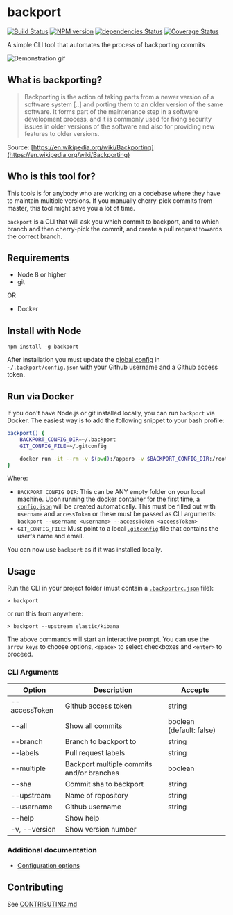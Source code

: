 # backport

[![Build Status](https://travis-ci.org/sqren/backport.svg?branch=master)](https://travis-ci.org/sqren/backport)
[![NPM version](https://img.shields.io/npm/v/backport.svg)](https://www.npmjs.com/package/backport)
[![dependencies Status](https://david-dm.org/sqren/backport/status.svg)](https://david-dm.org/sqren/backport)
[![Coverage Status](https://coveralls.io/repos/github/sqren/backport/badge.svg?branch=master)](https://coveralls.io/github/sqren/backport?branch=master)

A simple CLI tool that automates the process of backporting commits

![Demonstration gif](https://i.makeagif.com/media/10-05-2017/kEJLqe.gif)

## What is backporting?

> Backporting is the action of taking parts from a newer version of a software system [..] and porting them to an older version of the same software. It forms part of the maintenance step in a software development process, and it is commonly used for fixing security issues in older versions of the software and also for providing new features to older versions.

Source: [https://en.wikipedia.org/wiki/Backporting](https://en.wikipedia.org/wiki/Backporting)

## Who is this tool for?

This tools is for anybody who are working on a codebase where they have to maintain multiple versions. If you manually cherry-pick commits from master, this tool might save you a lot of time.

`backport` is a CLI that will ask you which commit to backport, and to which branch and then cherry-pick the commit, and create a pull request towards the correct branch.

## Requirements

- Node 8 or higher
- git

OR

- Docker

## Install with Node

```
npm install -g backport
```

After installation you must update the [global config](https://github.com/sqren/backport/blob/master/docs/configuration.md#global-config-backportconfigjson) in `~/.backport/config.json` with your Github username and a Github access token.

## Run via Docker

If you don't have Node.js or git installed locally, you can run `backport` via Docker.
The easiest way is to add the following snippet to your bash profile:

```sh
backport() {
    BACKPORT_CONFIG_DIR=~/.backport
    GIT_CONFIG_FILE=~/.gitconfig

    docker run -it --rm -v $(pwd):/app:ro -v $BACKPORT_CONFIG_DIR:/root/.backport -v $GIT_CONFIG_FILE:/etc/gitconfig sqren/backport "$@"
}
```

Where:

- `BACKPORT_CONFIG_DIR`: This can be ANY empty folder on your local machine. Upon running the docker container for the first time, a [`config.json`](https://github.com/sqren/backport/blob/master/docs/configuration.md#global-config-backportconfigjson) will be created automatically. This must be filled out with `username` and `accessToken` or these must be passed as CLI arguments: `backport --username <username> --accessToken <accessToken>`
- `GIT_CONFIG_FILE`: Must point to a local [`.gitconfig`](https://gist.github.com/sqren/618ab2f77ffb8b5388d675fe705ed6da) file that contains the user's name and email.

You can now use `backport` as if it was installed locally.

## Usage

Run the CLI in your project folder (must contain a [`.backportrc.json`](https://github.com/sqren/backport/blob/master/docs/configuration.md#project-config-backportrcjson) file):

```
> backport
```

or run this from anywhere:

```
> backport --upstream elastic/kibana
```

The above commands will start an interactive prompt. You can use the `arrow keys` to choose options, `<space>` to select checkboxes and `<enter>` to proceed.

### CLI Arguments

| Option        | Description                               | Accepts                  |
| ------------- | ----------------------------------------- | ------------------------ |
| --accessToken | Github access token                       | string                   |
| --all         | Show all commits                          | boolean (default: false) |
| --branch      | Branch to backport to                     | string                   |
| --labels      | Pull request labels                       | string                   |
| --multiple    | Backport multiple commits and/or branches | boolean                  |
| --sha         | Commit sha to backport                    | string                   |
| --upstream    | Name of repository                        | string                   |
| --username    | Github username                           | string                   |
| --help        | Show help                                 |                          |
| -v, --version | Show version number                       |                          |

### Additional documentation

- [Configuration options](https://github.com/sqren/backport/blob/master/docs/configuration.md)

## Contributing

See [CONTRIBUTING.md](https://github.com/sqren/backport/blob/master/CONTRIBUTING.md)
